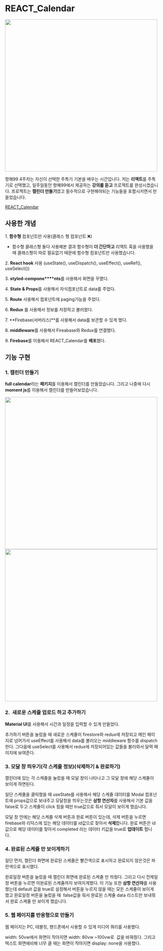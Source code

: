 # REACT_Calendar

<img width="500" src="https://img1.daumcdn.net/thumb/R1280x0/?scode=mtistory2&fname=https%3A%2F%2Fblog.kakaocdn.net%2Fdn%2FArdH2%2Fbtq1ca2veV3%2Fw05lNNJzfpjYzb61lGka61%2Fimg.png">

항해99 4주차는 자신이 선택한 주특기 기본을 배우는 시간입니다. 저는 **리액트**를 주특기로 선택했고, 일주일동안 항해99에서 제공하는 **강의를 듣고** 프로젝트를 완성시켰습니다. 프로젝트는 **캘린더 만들기**였고 필수적으로 구현해야되는 기능들을 포함시키면서 만들었습니다.

[REACT_Calendar](https://react-calendar-bradlee.web.app/)



## **사용한 개념**

1\. **함수형** 컴포넌트만 사용(클래스 형 컴포넌트 ❌)

-   함수형 클래스형 둘다 사용해본 결과 함수형이 **더 간단하고** 리액트 훅을 사용했을 때 클래스형이 따로 필요없기 때문에 함수형 컴포넌트만 사용했습니다.

2\. **React hook** 사용 (useState(), useDispatch(), useEffect(), useRef(), useSelect()) 

3\. **styled-compone****nts**를 사용해서 화면을 꾸몄다.

4\. **State & Props**를 사용해서 자식컴포넌트로 data를 주었다.

5\. **Route** 사용해서 컴포넌트에 paging기능을 주었다.

6\. **Redux** 를 사용해서 정보를 저장하고 불러왔다.

7\. **Firebase(서버리스)**를 사용해서 data를 보관할 수 있게 했다. 

8\. **middleware**를 사용해서 Fireabase와 Redux를 연결했다.

9\. **Firebase**를 이용해서 REACT\_Calendar를 **배포**했다.



## **기능 구현**

### 1\. **캘린더 만들기**

**full calendar**라는 **패키지**를 이용해서 캘린더를 만들었습니다. 그리고 나중에 다시 **moment js**를 이용해서 캘린더를 만들어보았습니다.

<img width="500" src="https://img1.daumcdn.net/thumb/R1280x0/?scode=mtistory2&fname=https%3A%2F%2Fblog.kakaocdn.net%2Fdn%2F3bxq2%2Fbtq091FtIbb%2Ffyq1TT4W3MmMkFf44NNNW0%2Fimg.png">

<img width="500" src="https://img1.daumcdn.net/thumb/R1280x0/?scode=mtistory2&fname=https%3A%2F%2Fblog.kakaocdn.net%2Fdn%2Fbj9p0G%2Fbtq1dzHMGng%2FivPUperNBFDgtgYdsofu4K%2Fimg.png">

### 2.  **새로운 스케쥴 업로드 하고 추가하기**

**Material UI**를 사용해서 시간과 일정을 입력할 수 있게 만들었다. 

추가하기 버튼을 눌렀을 때 새로운 스케쥴이 firestore와 redux에 저장되고 메인 페이지로 넘어가서 useEffect를 사용해서 data를 불러오는 middleware 함수를 dispatch한다. 그다음에 useSelect를 사용해서 redux에 저장되어있는 값들을 불러와서 달력 페이지에 보여준다.



### 3\. **모달 창 띄우기(각 스케쥴 정보)(삭제하기 & 완료하기)**

캘린더에 있는 각 스케쥴을 눌렀을 때 모달 창이 나타나고 그 모달 창에 해당 스케쥴이 보이게 하면된다. 

일단 스케쥴을 클릭했을 때 useState를 사용해서 해당 스케쥴 데이터를 Modal 컴포넌트에 props값으로 보내주고 모달창을 띄우는것은 **삼항 연산자**를 사용해서 기본 값을 false로 두고 스케쥴이 click 됬을 때만 true값으로 줘서 모달이 보이게 했습니다. 

모달 창 안에는 해당 스케쥴 삭제 버튼과 완료 버튼이 있는데, 삭제 버튼을 누르면 firebase와 리덕스에 있는 해당 데이터를 id값으로 찾아서 **삭제**합니다. 완료 버튼은 id값으로 해당 데이터를 찾아서 completed 라는 데이터 키값을 true로 **업데이트** 합니다.  



### 4\. **완료된 스케쥴 만 보이게하기**

일단 먼저, 캘린더 화면에 완료된 스케쥴은 빨간색으로 표시하고 완료되지 않은것은 파란색으로 표시했다. 

완료일정 버튼을 눌렀을 때 캘린더 화면에 완료된 스케쥴 만 띄웠다. 그리고 다시 전제일정 버튼을 누르면 미완료된 스케쥴까지 보여지게했다. 이 기능 또한 **삼항 연산자**를 사용했는데 default 값을 true로 설정해서 버튼을 누르지 않을 때는 모든 스케쥴이 보이게 했고 완료일정 버튼을 눌렀을 때  false값을 줘서 완료된 스케쥴 data 리스트만 보내줘서 완료 스케쥴 만 보이게 했습니다.

### 5\. **웹 페이지를 반응형으로 만들기**

웹 페이지는 PC, 테블릿, 핸드폰에서 사용할 수 있게 미디어 쿼리를 사용했다. 

width: 50vw에서 화면이 작아지면 width: 80vw ~100vw로  값을 바꿔줬다. 그리고 텍스트 화면에비해 너무 클 때는 화면이 작아지면 display: none을 사용했다.
